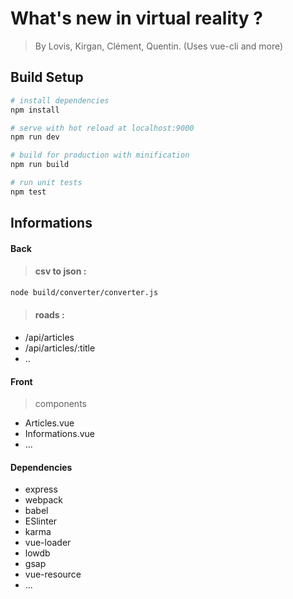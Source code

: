 # What's new in virtual reality ?
> By Lovis, Kirgan, Clément, Quentin.
> (Uses vue-cli and more)

## Build Setup

``` bash
# install dependencies
npm install

# serve with hot reload at localhost:9000
npm run dev

# build for production with minification
npm run build

# run unit tests
npm test
```

## Informations
#### Back
>#### csv to json :
``` bash
node build/converter/converter.js
```

>#### roads :
- /api/articles
- /api/articles/:title
- ..

#### Front
>components
- Articles.vue
- Informations.vue
- ...

#### Dependencies
>     
  - express
  - webpack
  - babel
  - ESlinter
  - karma
  - vue-loader
  - lowdb
  - gsap
  - vue-resource
  - ...
